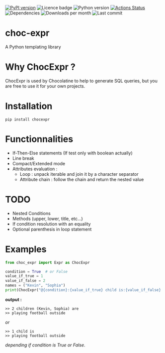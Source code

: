 [![PyPI version](https://badge.fury.io/py/choc-expr.svg)](https://badge.fury.io/py/choc-expr) ![Licence badge](https://img.shields.io/pypi/l/choc-expr) ![Python version](https://img.shields.io/pypi/pyversions/choc-expr)
[![Actions Status](https://github.com/pe-brian/choc-expr/workflows/validate-dev-push/badge.svg)](https://github.com/pe-brian/choc-expr/actions)
![Dependencies](https://img.shields.io/badge/dependencies-typeguard-yellowgreen)
![Downloads per month](https://img.shields.io/pypi/dm/choc-expr)
![Last commit](https://img.shields.io/github/last-commit/pe-brian/choc-expr)

# choc-expr

A Python templating library

# Why ChocExpr ?

ChocExpr is used by Chocolatine to help to generate SQL queries, but you are free to use it for your own projects.

# Installation

```pip install chocexpr```

# Functionnalities

- If-Then-Else statements (If test only with boolean actually)
- Line break
- Compact/Extended mode
- Attributes evaluation :
    - Loop : unpack iterable and join it by a character separator
    - Attribute chain : follow the chain and return the nested value

# TODO

- Nested Conditions
- Methods (upper, lower, title, etc...)
- If condition resolution with an equality
- Optional parenthesis in loop statement

# Examples

```python
from choc_expr import Expr as ChocExpr

condition = True  # or False
value_if_true = 1
value_if_false = 2
names = ("Kevin", "Sophia")
print(ChocExpr("@{condition}:{value_if_true} child is:{value_if_false} children (named $({names})) are;~playing football outside", vars()))
```

**output :**

```
>> 2 children (Kevin, Sophia) are
>> playing football outside
```

*or*

```
>> 1 child is
>> playing football outside
```

*depending if condition is True or False*.